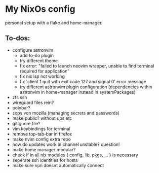 # My NixOs config

personal setup with a flake and home-manager.

## To-dos:

- configure astronvim
  - add to-do plugin
  - try different theme
  - fix error: "failed to launch neovim wrapper, unable to find terminal required for application"
  - fix nix lsp not working
  - fix 'client 1 quit with exit code 127 and signal 0' error message
  - try different astronvim plugin configuration (dependencies within astronvim in home-manager instead in systemPackages)
- zfs ssh
- wireguard files rein?
- polybar?
- sops von mozilla (managing secrets and passwords)
- make public? without ups etc
- gitignore file?
- vim keybindings for terminal
- remove top-tab-bar in firefox
- make nvim config extra repo
- how do updates work in channel unstable? question!
- make home manager modular?
- check if in all nix modules { config, lib, pkgs, ... } is necessary
- seperate ssh identities for hosts
- make sure vpn doesnt automatically connect
